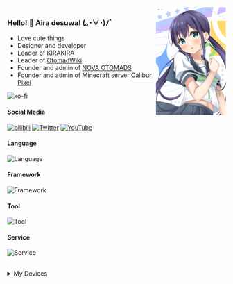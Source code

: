 <img align="right" src="https://raw.githubusercontent.com/Aira-Sakuranomiya/Aira-Sakuranomiya/main/AiraGitHubProfile.png" width="32%">

### Hello! 🌸 Aira desuwa! (｡･∀･)ﾉﾞ

- Love cute things
- Designer and developer
- Leader of [KIRAKIRA](https://github.com/KIRAKIRA-DOUGA)
- Leader of [OtomadWiki](https://otomad.wiki)
- Founder and admin of [NOVA OTOMADS](https://otomad.wiki/NOVA%E9%9F%B3MAD%E7%A4%BE)
- Founder and admin of Minecraft server [Calibur Pixel](https://mc.calibur.tv)

[![ko-fi](https://ko-fi.com/img/githubbutton_sm.svg)](https://ko-fi.com/L3L3UGWBH)

#### Social Media

[![bilibili](https://img.shields.io/badge/艾了个拉-FB7299.svg?style=for-the-badge&logo=Bilibili&logoColor=white)](https://space.bilibili.com/22807093)
[![Twitter](https://img.shields.io/badge/@otomadhero-1DA1F2.svg?style=for-the-badge&logo=Twitter&logoColor=white)](https://twitter.com/otomadhero)
[![YouTube](https://img.shields.io/youtube/channel/subscribers/UCvVsWQ357LsgFwQfFh8kckg?color=ff0000&label=@otomadhero&logo=YouTube&style=for-the-badge&labelColor=ff0000)](https://www.youtube.com/@otomadhero)

#### Language

![Language](https://skillicons.dev/icons?i=html,css,scss,svg,js,ts,java&theme=light)

#### Framework

![Framework](https://skillicons.dev/icons?i=vue,nuxt&theme=light)

#### Tool

![Tool](https://skillicons.dev/icons?i=vscode,idea,androidstudio,figma,ae,ai,blender&theme=light)

<!--
[![Chrome](https://img.shields.io/badge/Chrome-4285F4?style=for-the-badge&logo=Google-Chrome&logoColor=white)](https://www.google.cn/chrome)
[![uBlock Origin](https://img.shields.io/badge/uBlock%20Origin-800000.svg?style=for-the-badge&logo=ublockorigin&logoColor=white)](https://ublockorigin.com/)
-->

#### Service
![Service](https://skillicons.dev/icons?i=github,vercel&theme=light)


<br/>
<details>
<summary>My Devices</summary>

##### Laptop

[![MBP](https://img.shields.io/badge/Macbook%20Pro%2014--inch%202023-000000?style=flat-square&logo=Apple&logoColor=white)](https://support.apple.com/kb/SP889)
[![macOS](https://img.shields.io/badge/Sequoia-000000?style=flat-square&logo=macOS&logoColor=white)](https://www.apple.com/macos/sequoia/)

##### Desktop PC

[![Windows 11](https://img.shields.io/badge/Windows%2011-0078D6?style=flat-square&logo=windows11&logoColor=white)](https://www.microsoft.com/windows/windows-11)
![Windows 7](https://img.shields.io/badge/Windows%207-0078D6?style=flat-square&logo=windowsxp&logoColor=white)
[![Ubuntu 23.10](https://img.shields.io/badge/Ubuntu%20Desktop%2023.10-E95420?style=flat-square&logo=Ubuntu&logoColor=white)](https://ubuntu.com)
[![CPU](https://img.shields.io/badge/Ryzen%20R5%203600X-ED1C24?style=flat-square&logo=AMD&logoColor=white)](https://www.amd.com/zh-hans/products/cpu/amd-ryzen-5-3600)
[![GPU](https://img.shields.io/badge/NVIDIA%20GeForce%20RTX%202070%20SUPER-76B900?style=flat-square&logo=NVIDIA&logoColor=white)](https://www.nvidia.cn/geforce/graphics-cards/rtx-2070-super/)
[![BenQ](https://img.shields.io/badge/BenQ%20PD2705U-492582?style=flat-square&logoColor=white)](https://www.benq.com.cn/zh-cn/monitor/designer/pd2705u.html)
[![DELL](https://img.shields.io/badge/P2418D-007DB8?style=flat-square&logo=DELL&logoColor=white)](https://www.dell.com/support/home/zh-cn/product-support/product/dell-p2418d-monitor/overview)
[![Viper Ultimate](https://img.shields.io/badge/Razer%20Viper%20Ultimate%20Quartz-f06e8e?style=flat-square&logo=Razer&logoColor=white)](http://cn.razerzone.com/gaming-mice/razer-viper-ultimate)

##### Musical

[![Yamaha AG03](https://img.shields.io/badge/Yamaha%20AG03-4B1E78?style=flat-square&logo=Yamaha%20Corporation&logoColor=white)](https://www.yamaha.com.cn/products/show/1816/)
[![Roland FP-30](https://img.shields.io/badge/Roland%20FP--30-FF5A00?style=flat-square&logoColor=white)](https://www.roland.com/global/products/fp-30/)
[![MOONDROP CHU II](https://img.shields.io/badge/MOONDROP%20CHU%20II-000000?style=flat-square)](https://moondroplab.com/en/products/chu-ii)
[![beyerdynamic DT 900 PRO X](https://img.shields.io/badge/beyerdynamic%20DT%20900%20PRO%20X-FF5900?style=flat-square&logoColor=white)](https://global.beyerdynamic.com/dt-900-pro-x.html)
[![AirPods Pro 2](https://img.shields.io/badge/AirPods%20Pro%202-000000?style=flat-square&logo=Apple&logoColor=white)](https://www.apple.com/airpods-pro/)
[![Audio-Technica M50X](https://img.shields.io/badge/Audio--Techica%20M50X-000000?style=flat-square&logo=Audio-Technica&logoColor=white)](https://www.audio-technica.com/en-us/ath-m50x)

##### Android

[![Android 14](https://img.shields.io/badge/Android%2014-34A853?style=flat-square&logo=Android&logoColor=ffffff)](https://www.android.com/)
[![HyperOS](https://img.shields.io/badge/HyperOS%201.0-2655FF?style=flat-square&logo=Xiaomi&logoColor=ffffff)](https://hyperos.mi.com/)
[![Redmi K30 Pro](https://img.shields.io/badge/Redmi%20K30%20Pro-FF6900?style=flat-square&logo=Xiaomi&logoColor=ffffff)](https://www.mi.com/redmik30pro)
<!-- [![Miku UI](https://img.shields.io/badge/Miku%20UI-36C5BB?style=flat-square&logo=Android&logoColor=ffffff)](https://github.com/Diva-Room/DivaRelease/)
[![Xiaomi Mi 6X](https://img.shields.io/badge/Mi%206X-FF6900?style=flat-square&logo=Xiaomi&logoColor=ffffff)](https://www.mi.com/a/h/6181.html) -->

##### iPhone

[![iOS 18](https://img.shields.io/badge/18-000000?style=flat-square&logo=iOS&logoColor=ffffff)](https://www.apple.com/ios/ios-18-preview/)
[![iPhone XR](https://img.shields.io/badge/iPhone%20XR-000000?style=flat-square&logo=Apple&logoColor=white)](https://support.apple.com/kb/SP781)

</details>
